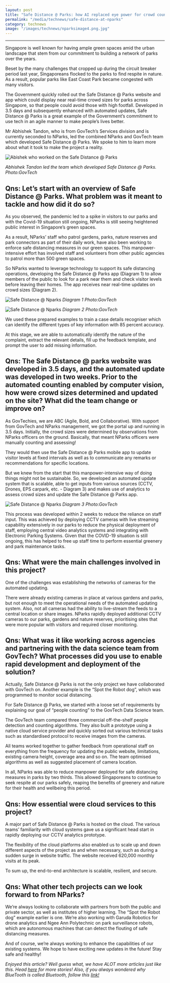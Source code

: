 ```yaml
---
layout: post
title: "Safe Distance @ Parks: how AI replaced eye power for crowd counting"
permalink: "/media/technews/safe-distance-at-nparks"
category: technews
image: "/images/technews/nparksimage4.png.jpg"
---
```


---
Singapore is well known for having ample green spaces amid the urban landscape that stem from our commitment to building a network of parks over the years.  

Beset by the many challenges that cropped up during the circuit breaker period last year, Singaporeans flocked to the parks to find respite in nature. As a result, popular parks like East Coast Park became congested with many visitors. 

The Government quickly rolled out the Safe Distance @ Parks website and app which could display near real-time crowd sizes for parks across Singapore, so that people could avoid those with high footfall. Developed in 3.5 days and subsequently enhanced with automated updates, Safe Distance @ Parks is a great example of the Government’s commitment to use tech in an agile manner to make people’s lives better. 

Mr Abhishek Tandon, who is from GovTech’s Services division and is currently seconded to NParks, led the combined NParks and GovTech team which developed Safe Distance @ Parks. We spoke to him to learn more about what it took to make the project a reality. 

![Abishek who worked on the Safe Distance @ Parks](/images/technews/nparksimage4.png.jpg)

*Abhishek Tandon led the team which developed Safe Distance @ Parks. Photo:GovTech*
 
## Qns: Let’s start with an overview of Safe Distance @ Parks. What problem was it meant to tackle and how did it do so? 

As you observed, the pandemic led to a spike in visitors to our parks and with the Covid-19 situation still ongoing, NParks is still seeing heightened public interest in Singapore’s green spaces. 

As a result, NParks’ staff who patrol gardens, parks, nature reserves and park connectors as part of their daily work, have also been working to enforce safe distancing measures in our green spaces. This manpower-intensive effort has involved staff and volunteers from other public agencies to patrol more than 500 green spaces. 
 
So NParks wanted to leverage technology to support its safe distancing operations, developing the Safe Distance @ Parks app (Diagram 1) to allow members of the public to look for a park near them and check visitor levels before leaving their homes. The app receives near real-time updates on crowd sizes (Diagram 2).

![Safe Distance @ Nparks](/images/technews/nparksimage1.png)
*Diagram 1 Photo:GovTech* 

![Safe Distance @ Nparks](/images/technews/nparksimage2.png) 
*Diagram 2 Photo:GovTech*



We used these prepared examples to train a case details recogniser which can identify the different types of key information with 85 percent accuracy. 

At this stage, we are able to automatically identify the nature of the complaint, extract the relevant details, fill up the feedback template, and prompt the user to add missing information. 


## Qns: The Safe Distance @ parks website was developed in 3.5 days, and the automated update was developed in two weeks. Prior to the automated counting enabled by computer vision, how were crowd sizes determined and updated on the site? What did the team change or improve on? 

As GovTechies, we are ABC (Agile, Bold, and Collaborative). With support from GovTech and NParks management, we got the portal up and running in 3.5 days. Initially, the crowd sizes were determined by observations from NParks officers on the ground. Basically, that meant NParks officers were manually counting and assessing! 

They would then use the Safe Distance @ Parks mobile app to update visitor levels at fixed intervals as well as to communicate any remarks or recommendations for specific locations. 
 
But we knew from the start that this manpower-intensive way of doing things might not be sustainable. So, we developed an automated update system that is scalable, able to get inputs from various sources (CCTV, Drones, EPS carpark, etc. - Diagram 3) and makes use of analytics to assess crowd sizes and update the Safe Distance @ Parks app. 

![Safe Distance @ Nparks](/images/technews/nparksimage3.png) 
*Diagram 3 Photo:GovTech*

This process was developed within 2 weeks to reduce the reliance on staff input. This was achieved by deploying CCTV cameras with live streaming capability extensively in our parks to reduce the physical deployment of staff, employing central video analytics systems and integrating with Electronic Parking Systems. Given that the COVID-19 situation is still ongoing, this has helped to free up staff time to perform essential greenery and park maintenance tasks. 


## Qns: What were the main challenges involved in this project? 

One of the challenges was establishing the networks of cameras for the automated updating. 

There were already existing cameras in place at various gardens and parks, but not enough to meet the operational needs of the automated updating system. Also, not all cameras had the ability to live-stream the feeds to a central location or share images. NParks rapidly deployed additional CCTV cameras to our parks, gardens and nature reserves, prioritising sites that were more popular with visitors and required closer monitoring.




## Qns: What was it like working across agencies and partnering with the data science team from GovTech? What processes did you use to enable rapid development and deployment of the solution? 
 
Actually, Safe Distance @ Parks is not the only project we have collaborated with GovTech on. Another example is the “Spot the Robot dog”, which was programmed to monitor social distancing.

For Safe Distance @ Parks, we started with a loose set of requirements by explaining our goal of “people counting” to the GovTech Data Science team. 

The GovTech team compared three commercial off-the-shelf people detection and counting algorithms. They also built a prototype using a native cloud service provider and quickly sorted out various technical tasks such as standardised protocol to receive images from the cameras. 

All teams worked together to gather feedback from operational staff on everything from the frequency for updating the public website, limitations, existing camera height, coverage area and so on. The team optimised algorithms as well as suggested placement of camera location.
 
In all, NParks was able to reduce manpower deployed for safe distancing measures in parks by two thirds. This allowed Singaporeans to continue to seek respite at our parks safely, reaping the benefits of greenery and nature for their health and wellbeing this period.


## Qns: How essential were cloud services to this project? 

A major part of Safe Distance @ Parks is hosted on the cloud. The various teams’ familiarity with cloud systems gave us a significant head start in rapidly deploying our CCTV analytics prototype. 

The flexibility of the cloud platforms also enabled us to scale up and down different aspects of the project as and when necessary, such as during a sudden surge in website traffic. The website received 620,000 monthly visits at its peak. 

To sum up, the end-to-end architecture is scalable, resilient, and secure.

## Qns: What other tech projects can we look forward to from NParks? 

We’re always looking to collaborate with partners from both the public and private sector, as well as institutes of higher learning. The “Spot the Robot dog” example earlier is one. We’re also working with Garuda Robotics for drone analytics and Ngee Ann Polytechnic on park surveillance robots, which are autonomous machines that can detect the flouting of safe distancing measures. 

And of course, we’re always working to enhance the capabilities of our existing systems. We hope to have exciting new updates in the future! Stay safe and healthy!


*Enjoyed this article? Well guess what, we have ALOT more articles just like this. Head [here](https://www.tech.gov.sg/media/technews/) for more stories! Also, if you always wondered why BlueTooth is called Bluetooth, follow this [link!](https://www.tech.gov.sg/media/technews/history-of-bluetooth)*



